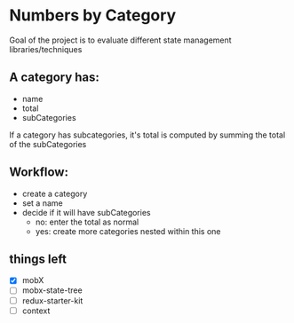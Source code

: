 # Numbers by Category

Goal of the project is to evaluate different state management libraries/techniques

## A category has:

- name
- total
- subCategories

If a category has subcategories, it's total is computed by summing the total of the subCategories

## Workflow:

- create a category
- set a name
- decide if it will have subCategories
  - no: enter the total as normal
  - yes: create more categories nested within this one

## things left

- [x] mobX
- [ ] mobx-state-tree
- [ ] redux-starter-kit
- [ ] context
